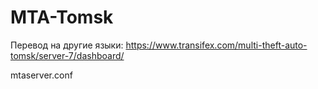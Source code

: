 # MTA-Tomsk
Перевод на другие языки: https://www.transifex.com/multi-theft-auto-tomsk/server-7/dashboard/


mtaserver.conf        
<resource src="vehicle_node" startup="1" protected="0" />
<resource src="vintage-wheels" startup="1" protected="0" />
<resource src="draw_intro" startup="1" protected="0" />
<resource src="object_image" startup="1" protected="0" />
<resource src="Interface" startup="1" protected="0" />
<resource src="PS2_Weather" startup="1" protected="0" />
<resource src="chat" startup="1" protected="0" />
<resource src="ai" startup="1" protected="0" />
<resource src="228" startup="1" protected="0" />
<resource src="statistic" startup="1" protected="0" />
<resource src="unique_jumps" startup="1" protected="0" />
<resource src="map" startup="1" protected="0" />
<resource src="casino" startup="1" protected="0" />
<resource src="opensa" startup="1" protected="0" />
<resource src="bodyline" startup="1" protected="0" />
    